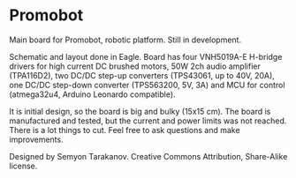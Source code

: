 Promobot
=============

Main board for Promobot, robotic platform. Still in development.

Schematic and layout done in Eagle.
Board has four VNH5019A-E H-bridge drivers for high current DC brushed motors, 50W 2ch audio amplifier (TPA116D2), two DC/DC step-up converters (TPS43061, up to 40V, 20A), one DC/DC step-down converter (TPS563200, 5V, 3A) and MCU for control (atmega32u4, Arduino Leonardo compatible).

It is initial design, so the board is big and bulky (15x15 cm). The board is manufactured and tested, but the current and power limits was not reached. There is a lot things to cut. Feel free to ask questions and make improvements.

Designed by Semyon Tarakanov. Creative Commons Attribution, Share-Alike license.

